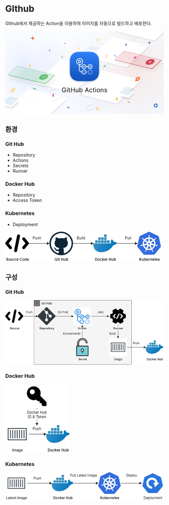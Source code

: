 # GIthub

GIthub에서 제공하는 Action을 이용하여 이미지를 자동으로 빌드하고 배포한다.

![GIthub%20b7f48d0d71b24a4aba01de217ab5a5b8/Untitled.png](GIthub%20b7f48d0d71b24a4aba01de217ab5a5b8/Untitled.png)

## 환경

### Git Hub

- Repository
- Actions
- Secrets
- Runner

### Docker Hub

- Repository
- Access Token

### Kubernetes

- Deployment

![GIthub%20b7f48d0d71b24a4aba01de217ab5a5b8.jpg](GIthub%20b7f48d0d71b24a4aba01de217ab5a5b8.jpg)

## 구성

### Git Hub

![GIthub%20b7f48d0d71b24a4aba01de217ab5a5b8%201.jpg](GIthub%20b7f48d0d71b24a4aba01de217ab5a5b8%201.jpg)

### Docker Hub

![GIthub%20b7f48d0d71b24a4aba01de217ab5a5b8%202.jpg](GIthub%20b7f48d0d71b24a4aba01de217ab5a5b8%202.jpg)

### Kubernetes

![GIthub%20b7f48d0d71b24a4aba01de217ab5a5b8%203.jpg](GIthub%20b7f48d0d71b24a4aba01de217ab5a5b8%203.jpg)